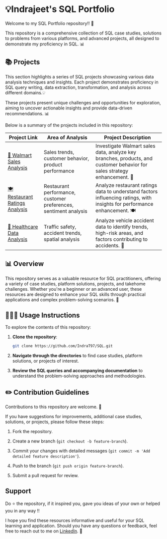 # 💡Indrajeet's SQL Portfolio

Welcome to my SQL Portfolio repository!! 🚀

This repository is a comprehensive collection of SQL case studies, solutions to problems from various platforms, and advanced projects, all designed to demonstrate my proficiency in SQL. 📊

## 📚 Projects

This section highlights a series of SQL projects showcasing various data analysis techniques and insights. Each project demonstrates proficiency in SQL query writing, data extraction, transformation, and analysis across different domains.💡

These projects present unique challenges and opportunities for exploration, aiming to uncover actionable insights and provide data-driven recommendations. 📊

Below is a summary of the projects included in this repository:

| Project Link | Area of Analysis | Project Description | 
|---|---|---|
|  [🏪 Walmart Sales Analysis]([./projects/walmart-sales-analysis/](https://github.com/IndraT97/Everything-About-SQL/tree/main/Walmart%20Data%20Analysis)) | Sales trends, customer behavior, product performance | Investigate Walmart sales data, analyze key branches, products, and customer behavior for sales strategy enhancement. 🛒|  
|  [🍽️ Restaurant Ratings Analysis](https://github.com/IndraT97/Everything-About-SQL/tree/main/restaurant-ratings-analysis) | Restaurant performance, customer preferences, sentiment analysis | Analyze restaurant ratings data to understand factors influencing ratings, with insights for performance enhancement. 🍽️| 
|  [🏥 Healthcare Data Analysis](https://github.com/IndraT97/Everything-About-SQL/tree/main/Healthcare%20Data%20Analysis) | Traffic safety, accident trends, spatial analysis | Analyze vehicle accident data to identify trends, high-risk areas, and factors contributing to accidents. 🚦 | 

## 📊 Overview

This repository serves as a valuable resource for SQL practitioners, offering a variety of case studies, platform solutions, projects, and takehome challenges. Whether you're a beginner or an advanced user, these resources are designed to enhance your SQL skills through practical applications and complex problem-solving scenarios. 🎯

## 👩🏻‍💻 Usage Instructions

To explore the contents of this repository:

1. **Clone the repository**:

    ```sh
    git clone https://github.com/IndraT97/SQL.git
    ```

2. **Navigate through the directories** to find case studies, platform solutions, or projects of interest.

3. **Review the SQL queries and accompanying documentation** to understand the problem-solving approaches and methodologies.


## ✏️ Contribution Guidelines

Contributions to this repository are welcome. 🚀

If you have suggestions for improvements, additional case studies, solutions, or projects, please follow these steps:

1. Fork the repository.

2. Create a new branch (`git checkout -b feature-branch`).

3. Commit your changes with detailed messages (`git commit -m 'Add detailed feature description'`).

4. Push to the branch (`git push origin feature-branch`).

5. Submit a pull request for review.

## Support

Do ⭐ the repository, if it inspired you, gave you ideas of your own or helped you in any way !!

I hope you find these resources informative and useful for your SQL learning and application. Should you have any questions or feedback, feel free to reach out to me on [LinkedIn](https://www.linkedin.com/in/i97/). 🙌


